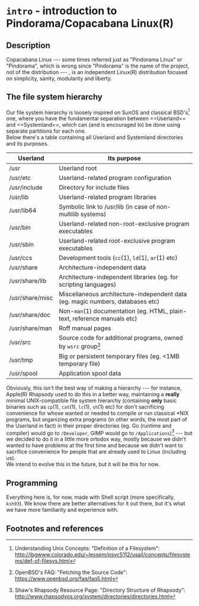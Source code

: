# `intro` - introduction to Pindorama/Copacabana Linux(R)

## Description  
Copacabana Linux --- some times referred just as "Pindorama Linux" or 
"Pindorama", which is wrong since "Pindorama" is the name of the 
project, not of the distribution --- , is an independent Linux(R)
distribution focused on simplicity, sanity, modularity and liberty.  

## The file system hierarchy  
Our file system hierarchy is loosely inspired on SunOS and classical BSD's[^1]
one, where you have the fundamental separation between ==Userland== and
==Systemland==, which can (and is encouraged to) be done using separate
partitions for each one.  
Below there's a table containing all Userland and Systemland directories and
its purposes.  

| Userland        | Its purpose                                                                    |
|-----------------|--------------------------------------------------------------------------------|
| /usr            | Userland root                                                                  |
| /usr/etc        | Userland-related program configuration                                         |
| /usr/include    | Directory for include files                                                    |
| /usr/lib        | Userland-related program libraries                                             |
| /usr/lib64      | Symbolic link to /usr/lib (in case of non-multilib systems)                    |
| /usr/bin        | Userland-related non-root-exclusive program executables                        |
| /usr/sbin       | Userland-related root-exclusive program executables                            |
| /usr/ccs        | Development tools (`cc`(1), `ld`(1), `ar`(1) etc)                              |
| /usr/share      | Architecture-independent data                                                  |
| /usr/share/lib  | Architecture-independent libraries (eg. for scripting languages)               |
| /usr/share/misc | Miscellaneous architecture-independent data (eg. magic numbers, databases etc) |
| /usr/share/doc  | Non-`man`(1) documentation (eg. HTML, plain-text, reference manuals etc)       |
| /usr/share/man  | Roff manual pages                                                              |
| /usr/src        | Source code for additional programs, owned by `wsrc` group[^2]                 |
| /usr/tmp        | Big or persistent temporary files (eg. <1MB temporary file)                    |
| /usr/spool      | Application spool data                                                         |

Obviously, this isn't the best way of making a hierarchy --- for instance,
Apple(R) Rhapsody used to do this in a better way, maintaining a **really**
minimal UNIX-compatible file system hierarchy (containing **only** basic
binaries such as `cp`(1), `cat`(1), `lc`(1), `sh`(1) etc) for don't
sacrificing convenience for whose wanted or needed to compile or run classical
\*NIX programs, but organizing extra programs (in other words, the most part of
the Userland in fact) in their proper directories (eg. Go (runtime and compiler)
would go to `/Developer`, GIMP would go to `/Applications`)[^3] --- but we 
decided to do it in a little more ortodox way, mostly because we didn't wanted
to have problems at the first time and because we didn't want to sacrifice
convenience for people that are already used to Linux (including us).  
We intend to evolve this in the future, but it will be this for now.  

## Programming  
Everything here is, for now, made with Shell script (more specifically,
`ksh93`).
We know there are better alternatives for it out there, but it's what
we have more familiarity and experience with.  

## Footnotes and references
[^1]:
	Understanding Unix Concepts: "Definition of a Filesystem":  
	http://ibgwww.colorado.edu/~lessem/psyc5112/usail/concepts/filesystems/def-of-filesys.html

[^2]:	OpenBSD's FAQ: "Fetching the Source Code":  
	https://www.openbsd.org/faq/faq5.html

[^3]:
	Shaw's Rhapsody Resource Page: "Directory Structure of Rhapsody":  
	http://www.rhapsodyos.org/system/directories/directories.html
